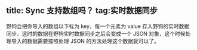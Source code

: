 title: Sync 支持数组吗？
tag:实时数据同步
---

野狗会把你导入的数组以下标为 key，每一个元素为 value 存入野狗的实时数据同步。这时的数据在野狗实时数据同步之后会变成一个 JSON 对象，这个时候处理导入的数据需要按照处理 JSON 的方法处理这个数据就可以了。

